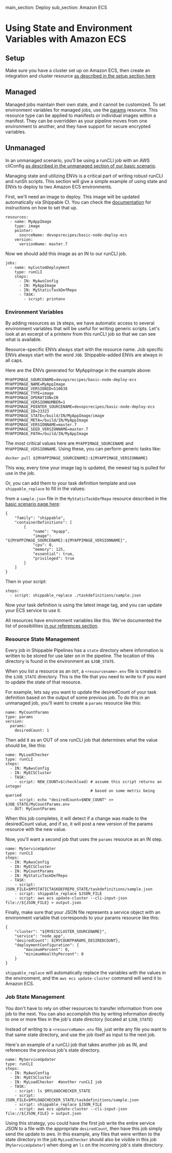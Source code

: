 main_section: Deploy
sub_section: Amazon ECS

# Using State and Environment Variables with Amazon ECS

## Setup

Make sure you have a cluster set up on Amazon ECS, then create an integration and cluster resource [as described in the setup section here](./amazon-ecs)


## Managed

Managed jobs maintain their own state, and it cannot be customized.  To set environment variables for managed jobs, use the [params](../reference/resource-params) resource.  This resource type can be applied to manifests or individual images within a manifest.  They can be overridden as your pipeline moves from one environment to another, and they have support for secure encrypted variables.

## Unmanaged

In an unmanaged scenario, you'll be using a runCLI job with an AWS cliConfig [as described in the unmanaged section of our basic scenario](./amazon-ecs#unmanaged-deployments).

Managing state and utilizing ENVs is a critical part of writing robust runCLI and runSh scripts. This section will give a simple example of using state and ENVs to deploy to two Amazon ECS environments.

First, we'll need an image to deploy.  This image will be updated automatically via Shippable CI.  You can check the [documentation](../ci/trigger-pipeline-jobs) for instructions on how to set that up.

```
resources:
  - name: MyAppImage
    type: image
    pointer:
      sourceName: devopsrecipes/basic-node-deploy-ecs
    version:
      versionName: master.7
```

Now we should add this image as an IN to our runCLI job.

```
jobs:
  - name: myCustomDeployment
    type: runCLI
    steps:
      - IN: MyAwsConfig
      - IN: MyAppImage
      - IN: MyStaticTaskDefRepo
      - TASK:
        - script: printenv
```

### Environment Variables

By adding resources as `IN` steps, we have automatic access to several environment variables that will be useful for writing generic scripts.  Let's look at an excerpt of a printenv from this runCLI job so that we can see what is available.

Resource-specific ENVs always start with the resource name. Job specific ENVs always start with the word `JOB`.  Shippable-added ENVs are always in all caps.

Here are the ENVs generated for MyAppImage in the example above:
```
MYAPPIMAGE_SOURCENAME=devopsrecipes/basic-node-deploy-ecs
MYAPPIMAGE_NAME=MyAppImage
MYAPPIMAGE_VERSIONID=510638
MYAPPIMAGE_TYPE=image
MYAPPIMAGE_OPERATION=IN
MYAPPIMAGE_VERSIONNUMBER=1
MYAPPIMAGE_POINTER_SOURCENAME=devopsrecipes/basic-node-deploy-ecs
MYAPPIMAGE_ID=23323
MYAPPIMAGE_STATE=/build/IN/MyAppImage/image
MYAPPIMAGE_META=/build/IN/MyAppImage
MYAPPIMAGE_VERSIONNAME=master.7
MYAPPIMAGE_SEED_VERSIONNAME=master.7
MYAPPIMAGE_PATH=/build/IN/MyAppImage
```

The most critical values here are `MYAPPIMAGE_SOURCENAME` and `MYAPPIMAGE_VERSIONNAME`.  Using these, you can perform generic tasks like:

```
docker pull ${MYAPPIMAGE_SOURCENAME}:${MYAPPIMAGE_VERSIONNAME}
```
This way, every time your image tag is updated, the newest tag is pulled for use in the job.

Or, you can add them to your task definition template and use `shippable_replace` to fill in the values:

from a `sample.json` file in the `MyStaticTaskDefRepo` resource described in the [basic scenario page here](./amazon-ecs):
```
{
    "family": "shippable",
    "containerDefinitions": [
        {
            "name": "myapp",
            "image": "${MYAPPIMAGE_SOURCENAME}:${MYAPPIMAGE_VERSIONNAME}",
            "cpu": 0,
            "memory": 125,
            "essential": true,
            "privileged": true
        }
    ]
}
```

Then in your script:
```
steps:
  - script: shippable_replace ./taskdefinitions/sample.json
```

Now your task definition is using the latest image tag, and you can update your ECS service to use it.

All resources have environment variables like this. We've documented the list of possibilities [in our references section](../reference/job-runcli).

### Resource State Management

Every job in Shippable Pipelines has a `state` directory where information is written to be stored for use later on in the pipeline.  The location of this directory is found in the environment as `$JOB_STATE`.  

When you list a resource as an `OUT`, a `<resourcename>.env` file is created in the `$JOB_STATE` directory. This is the file that you need to write to if you want to update the state of that resource.

For example, lets say you want to update the desiredCount of your task definition based on the output of some previous job.  To do this in an unmanaged job, you'll want to create a `params` resource like this:

```
name: MyCountParams
type: params
version:
  params:
    desiredCount: 1
```

Then add it as an OUT of one runCLI job that determines what the value should be, like this:

```
name: MyLoadChecker
type: runCLI
steps:
  - IN: MyAwsConfig
  - IN: MyECSCluster
  - TASK:
    - script: NEW_COUNT=$(checkload) # assume this script returns an integer
                                     # based on some metric being queried
    - script: echo "desiredCount=$NEW_COUNT" >> $JOB_STATE/MyCountParams.env
  - OUT: MyCountParams
```

When this job completes, it will detect if a change was made to the desiredCount value, and if so, it will post a new version of the params resource with the new value.

Now, you'll want a second job that uses the `params` resource as an IN step.

```
name: MyServiceUpdater
type: runCLI
steps:
  - IN: MyAwsConfig
  - IN: MyECSCluster
  - IN: MyCountParams
  - IN: MyStaticTaskDefRepo
  - TASK:
    - script: JSON_FILE=$MYSTATICTASKDEFREPO_STATE/taskdefinitions/sample.json
    - script: shippable_replace $JSON_FILE
    - script: aws ecs update-cluster --cli-input-json file://${JSON_FILE} > output.json
```

Finally, make sure that your JSON file represents a service object with an environment variable that corresponds to your params resource like this:

```
{
    "cluster": "${MYECSCLUSTER_SOURCENAME}",
    "service": "node_app",
    "desiredCount": ${MYCOUNTPARAMS_DESIREDCOUNT},
    "deploymentConfiguration": {
        "maximumPercent": 0,
        "minimumHealthyPercent": 0
    }
}

```

`shippable_replace` will automatically replace the variables with the values in the environment, and the `aws ecs update-cluster` command will send it to Amazon ECS.

### Job State Management

You don't have to rely on other resources to transfer information from one job to the next. You can also accomplish this by writing information directly to one or more files in the job's state directory (located at `$JOB_STATE`)

Instead of writing to a `<resourceName>.env` file, just write any file you want to that same state directory, and use the job itself as input to the next job.

Here's an example of a runCLI job that takes another job as IN, and references the previous job's state directory.

```
name: MyServiceUpdater
type: runCLI
steps:
  - IN: MyAwsConfig
  - IN: MyECSCluster
  - IN: MyLoadChecker  #another runCLI job
  - TASK:
    - script: ls $MYLOADCHECKER_STATE
    - script: JSON_FILE=$MYLOADCHECKER_STATE/taskdefinitions/sample.json
    - script: shippable_replace $JSON_FILE
    - script: aws ecs update-cluster --cli-input-json file://${JSON_FILE} > output.json

```

Using this strategy, you could have the first job write the entire service JSON to a file with the appropriate `desiredCount`, then have this job simply send the update to aws.  In this example, any files that were written to the state directory in the job `MyLoadChecker` should also be visible in this job (`MyServiceUpdater`) when doing an `ls` on the incoming job's state directory.
